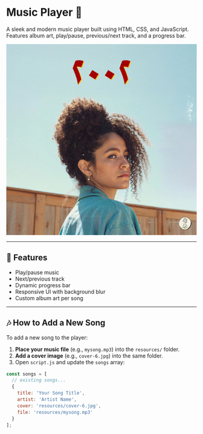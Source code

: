 # Music Player 🎵

A sleek and modern music player built using HTML, CSS, and JavaScript.  
Features album art, play/pause, previous/next track, and a progress bar.

![screenshot](resources/cover-1.jpg)

---

## 🚀 Features

- Play/pause music
- Next/previous track
- Dynamic progress bar
- Responsive UI with background blur
- Custom album art per song

---

## 🎶 How to Add a New Song

To add a new song to the player:

1. **Place your music file** (e.g., `mysong.mp3`) into the `resources/` folder.
2. **Add a cover image** (e.g., `cover-6.jpg`) into the same folder.
3. Open `script.js` and update the `songs` array:

```javascript
const songs = [
  // existing songs...
  {
    title: 'Your Song Title',
    artist: 'Artist Name',
    cover: 'resources/cover-6.jpg',
    file: 'resources/mysong.mp3'
  }
];
